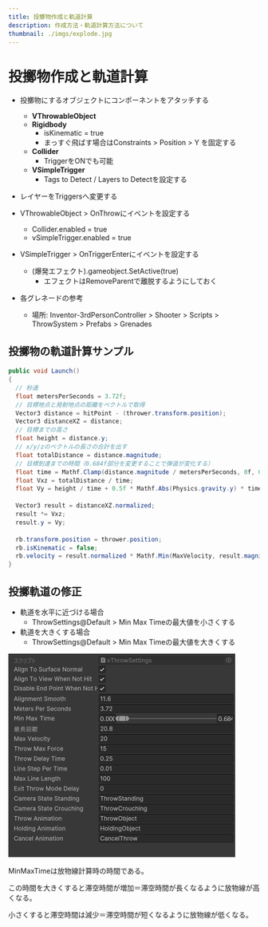 ```yaml
---
title: 投擲物作成と軌道計算
description: 作成方法・軌道計算方法について
thumbnail: ./imgs/explode.jpg
---
```


# 投擲物作成と軌道計算

- 投擲物にするオブジェクトにコンポーネントをアタッチする
  - **VThrowableObject**
  - **Rigidbody**
    - isKinematic = true
    - まっすぐ飛ばす場合はConstraints > Position > Y を固定する
  - **Collider**
    - TriggerをONでも可能
  - **VSimpleTrigger**
    - Tags to Detect / Layers to Detectを設定する
- レイヤーをTriggersへ変更する
- VThrowableObject > OnThrowにイベントを設定する
  - Collider.enabled = true
  - vSimpleTrigger.enabled = true
- VSimpleTrigger > OnTriggerEnterにイベントを設定する
  - (爆発エフェクト).gameobject.SetActive(true)
    - エフェクトはRemoveParentで離脱するようにしておく

- 各グレネードの参考
  - 場所: Inventor-3rdPersonController > Shooter > Scripts > ThrowSystem > Prefabs > Grenades

## 投擲物の軌道計算サンプル

``` csharp
public void Launch()
{
  // 秒速
  float metersPerSeconds = 3.72f;
  // 目標地点と発射地点の距離をベクトルで取得
  Vector3 distance = hitPoint - (thrower.transform.position);
  Vector3 distanceXZ = distance;
  // 目標までの高さ
  float height = distance.y;
  // x/y/zのベクトルの長さの合計を出す
  float totalDistance = distance.magnitude;
  // 目標到達までの時間（0.684f部分を変更することで弾道が変化する）
  float time = Mathf.Clamp(distance.magnitude / metersPerSeconds, 0f, 0.684f);
  float Vxz = totalDistance / time;
  float Vy = height / time + 0.5f * Mathf.Abs(Physics.gravity.y) * time;

  Vector3 result = distanceXZ.normalized;
  result *= Vxz;
  result.y = Vy;

  rb.transform.position = thrower.position;
  rb.isKinematic = false;
  rb.velocity = result.normalized * Mathf.Min(MaxVelocity, result.magnitude);
}
```

## 投擲軌道の修正

- 軌道を水平に近づける場合
  - ThrowSettings@Default > Min Max Timeの最大値を小さくする
- 軌道を大きくする場合
  - ThrowSettings@Default > Min Max Timeの最大値を大きくする

![throw_settings](./imgs/throwable_settings.png)

MinMaxTimeは放物線計算時の時間である。

この時間を大きくすると滞空時間が増加＝滞空時間が長くなるように放物線が高くなる。

小さくすると滞空時間は減少＝滞空時間が短くなるように放物線が低くなる。